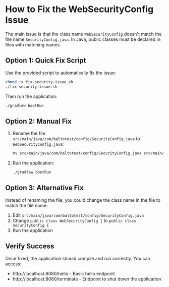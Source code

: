 # How to Fix the WebSecurityConfig Issue

The main issue is that the class name `WebSecurityConfig` doesn't match the file name `SecurityConfig.java`. In Java, public classes must be declared in files with matching names.

## Option 1: Quick Fix Script

Use the provided script to automatically fix the issue:

```bash
chmod +x fix-security-issue.sh
./fix-security-issue.sh
```

Then run the application:

```bash
./gradlew bootRun
```

## Option 2: Manual Fix

1. Rename the file `src/main/java/com/baltotest/config/SecurityConfig.java` to `WebSecurityConfig.java`:

   ```bash
   mv src/main/java/com/baltotest/config/SecurityConfig.java src/main/java/com/baltotest/config/WebSecurityConfig.java
   ```

2. Run the application:

   ```bash
   ./gradlew bootRun
   ```

## Option 3: Alternative Fix

Instead of renaming the file, you could change the class name in the file to match the file name:

1. Edit `src/main/java/com/baltotest/config/SecurityConfig.java`
2. Change `public class WebSecurityConfig {` to `public class SecurityConfig {`
3. Run the application

## Verify Success

Once fixed, the application should compile and run correctly. You can access:

- http://localhost:8080/hello - Basic hello endpoint
- http://localhost:8080/terminate - Endpoint to shut down the application
